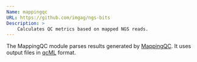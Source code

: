 ```yaml
---
Name: mappingqc
URL: https://github.com/imgag/ngs-bits
Description: >
    Calculates QC metrics based on mapped NGS reads.
---
```


The MappingQC module parses results generated by
[MappingQC](https://github.com/imgag/ngs-bits/blob/master/doc/tools/MappingQC.md).
It uses output files in [qcML](https://dx.doi.org/10.1074%2Fmcp.M113.035907) format.